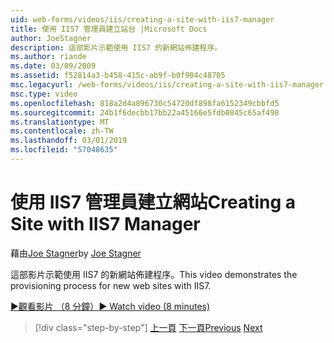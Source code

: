 ```yaml
---
uid: web-forms/videos/iis/creating-a-site-with-iis7-manager
title: 使用 IIS7 管理員建立站台 |Microsoft Docs
author: JoeStagner
description: 這部影片示範使用 IIS7 的新網站佈建程序。
ms.author: riande
ms.date: 03/09/2009
ms.assetid: f52814a3-b458-415c-ab9f-b0f904c48705
msc.legacyurl: /web-forms/videos/iis/creating-a-site-with-iis7-manager
msc.type: video
ms.openlocfilehash: 818a2d4a896730c54720df898fa6152349cbbfd5
ms.sourcegitcommit: 24b1f6decbb17bb22a45166e5fdb0845c65af498
ms.translationtype: MT
ms.contentlocale: zh-TW
ms.lasthandoff: 03/01/2019
ms.locfileid: "57048635"
---
```

<a name="creating-a-site-with-iis7-manager"></a><span data-ttu-id="e1fcd-103">使用 IIS7 管理員建立網站</span><span class="sxs-lookup"><span data-stu-id="e1fcd-103">Creating a Site with IIS7 Manager</span></span>
====================
<span data-ttu-id="e1fcd-104">藉由[Joe Stagner](https://github.com/JoeStagner)</span><span class="sxs-lookup"><span data-stu-id="e1fcd-104">by [Joe Stagner](https://github.com/JoeStagner)</span></span>

<span data-ttu-id="e1fcd-105">這部影片示範使用 IIS7 的新網站佈建程序。</span><span class="sxs-lookup"><span data-stu-id="e1fcd-105">This video demonstrates the provisioning process for new web sites with IIS7.</span></span>

[<span data-ttu-id="e1fcd-106">&#9654;觀看影片 （8 分鐘）</span><span class="sxs-lookup"><span data-stu-id="e1fcd-106">&#9654; Watch video (8 minutes)</span></span>](https://channel9.msdn.com/Blogs/ASP-NET-Site-Videos/creating-a-site-with-iis7-manager)

> [!div class="step-by-step"]
> <span data-ttu-id="e1fcd-107">[上一頁](troubleshooting-production-aspnet-apps.md)
> [下一頁](installing-ftp7.md)</span><span class="sxs-lookup"><span data-stu-id="e1fcd-107">[Previous](troubleshooting-production-aspnet-apps.md)
[Next](installing-ftp7.md)</span></span>
